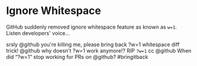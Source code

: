 # Ignore Whitespace

GitHub suddenly removed ignore whitespace feature as known as `w=1`.
Listen developers' voice...

srsly @github you're killing me, please bring back ?w=1 whitespace diff trick!
@github why doesn't ?w=1 work anymore!? 
RIP `?w=1` cc @github
When did “?w=1” stop working for PRs on @github? #bringitback

